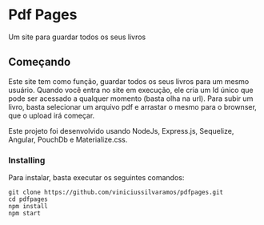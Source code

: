 # Pdf Pages

Um site para guardar todos os seus livros

## Começando

Este site tem como função, guardar todos os seus livros para um mesmo usuário. Quando você entra no site em execução, ele cria um Id único que pode ser acessado a qualquer momento (basta olha na url). Para subir um livro, basta selecionar um arquivo pdf e arrastar o mesmo para o brownser, que o upload irá começar.

Este projeto foi desenvolvido usando NodeJs, Express.js, Sequelize, Angular, PouchDb e Materialize.css.

### Installing

Para instalar, basta executar os seguintes comandos:
```
git clone https://github.com/viniciussilvaramos/pdfpages.git
cd pdfpages
npm install
npm start
```